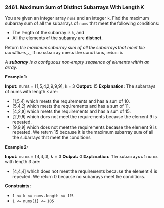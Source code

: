 ### 2461\. Maximum Sum of Distinct Subarrays With Length K

You are given an integer array `nums` and an integer `k`. Find the maximum subarray sum of all the subarrays of `nums` that meet the following conditions:

*   The length of the subarray is `k`, and
*   All the elements of the subarray are **distinct**.

Return _the maximum subarray sum of all the subarrays that meet the conditions__._ If no subarray meets the conditions, return `0`.

_A **subarray** is a contiguous non-empty sequence of elements within an array._

**Example 1:**

**Input:** nums = \[1,5,4,2,9,9,9\], k = 3
**Output:** 15
**Explanation:** The subarrays of nums with length 3 are:
- \[1,5,4\] which meets the requirements and has a sum of 10.
- \[5,4,2\] which meets the requirements and has a sum of 11.
- \[4,2,9\] which meets the requirements and has a sum of 15.
- \[2,9,9\] which does not meet the requirements because the element 9 is repeated.
- \[9,9,9\] which does not meet the requirements because the element 9 is repeated.
We return 15 because it is the maximum subarray sum of all the subarrays that meet the conditions

**Example 2:**

**Input:** nums = \[4,4,4\], k = 3
**Output:** 0
**Explanation:** The subarrays of nums with length 3 are:
- \[4,4,4\] which does not meet the requirements because the element 4 is repeated.
We return 0 because no subarrays meet the conditions.

**Constraints:**

*   `1 <= k <= nums.length <= 105`
*   `1 <= nums[i] <= 105`
